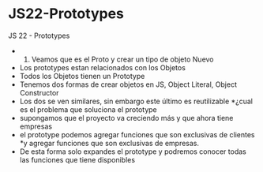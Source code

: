 # JS22-Prototypes
JS 22 - Prototypes
* 1. Veamos que es el Proto y crear un tipo de objeto Nuevo
* Los prototypes estan relacionados con los Objetos
* Todos los Objetos tienen un Prototype
* Tenemos dos formas de crear objetos en JS, Object Literal, Object Constructor
* Los dos se ven similares, sin embargo este último es reutilizable 
*¿cual es el problema que soluciona el prototype
* supongamos que el proyecto va creciendo más y que ahora tiene empresas
* el prototype podemos agregar funciones que son exclusivas de clientes
*y agregar funciones que son exclusivas de empresas.
* De esta forma solo expandes el prototype y podremos conocer todas las funciones que tiene disponibles

